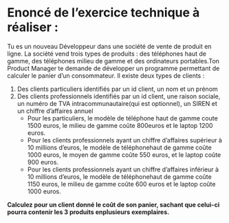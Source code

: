 # Enoncé de l’exercice technique à réaliser :
Tu es un nouveau Développeur dans une société de vente de produit en ligne. La société vend trois types de produits : des téléphones haut de gamme, des téléphones milieu de gamme et des ordinateurs portables.Ton Product Manager te demande de développer un programme permettant de calculer le panier d’un consommateur.
Il existe deux types de clients :
1) Des clients particuliers identifiés par un id client, un nom et un prénom
2) Des clients professionnels identifiés par un id client, une raison sociale, un numéro de TVA intracommunautaire(qui est optionnel), un SIREN et un chiffre d’affaires annuel
   - Pour les particuliers, le modèle de téléphone haut de gamme coute 1500 euros, le milieu de gamme coûte 800euros et le laptop 1200 euros.
   - Pour les clients professionnels ayant un chiffre d’affaires supérieur à 10 millions d’euros, le modèle de téléphonehaut de gamme coûte 1000 euros, le moyen de gamme coûte 550 euros, et le laptop coûte 900 euros.
   - Pour les clients professionnels ayant un chiffre d’affaires inférieur à 10 millions d’euros, le modèle de téléphonehaut de gamme coûte 1150 euros, le milieu de gamme coûte 600 euros et le laptop coûte 1000 euros.
   
**Calculez pour un client donné le coût de son panier, sachant que celui-ci pourra contenir les 3 produits enplusieurs exemplaires.**